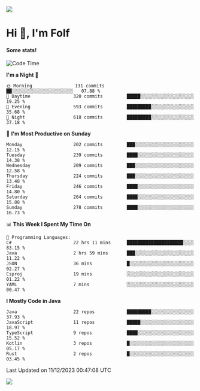 <img src="https://komarev.com/ghpvc/?username=itsfolf"/>
<h1>Hi 👋, I'm Folf</h1>


#### Some stats!
<!--START_SECTION:waka-->
![Code Time](http://img.shields.io/badge/Code%20Time-2%2C072%20hrs%2039%20mins-blue)

**I'm a Night 🦉** 

```text
🌞 Morning                131 commits         ██░░░░░░░░░░░░░░░░░░░░░░░   07.88 % 
🌆 Daytime                320 commits         █████░░░░░░░░░░░░░░░░░░░░   19.25 % 
🌃 Evening                593 commits         █████████░░░░░░░░░░░░░░░░   35.68 % 
🌙 Night                  618 commits         █████████░░░░░░░░░░░░░░░░   37.18 % 
```
📅 **I'm Most Productive on Sunday** 

```text
Monday                   202 commits         ███░░░░░░░░░░░░░░░░░░░░░░   12.15 % 
Tuesday                  239 commits         ████░░░░░░░░░░░░░░░░░░░░░   14.38 % 
Wednesday                209 commits         ███░░░░░░░░░░░░░░░░░░░░░░   12.58 % 
Thursday                 224 commits         ███░░░░░░░░░░░░░░░░░░░░░░   13.48 % 
Friday                   246 commits         ████░░░░░░░░░░░░░░░░░░░░░   14.80 % 
Saturday                 264 commits         ████░░░░░░░░░░░░░░░░░░░░░   15.88 % 
Sunday                   278 commits         ████░░░░░░░░░░░░░░░░░░░░░   16.73 % 
```


📊 **This Week I Spent My Time On** 

```text
💬 Programming Languages: 
C#                       22 hrs 11 mins      █████████████████████░░░░   83.15 % 
Java                     2 hrs 59 mins       ███░░░░░░░░░░░░░░░░░░░░░░   11.22 % 
JSON                     36 mins             █░░░░░░░░░░░░░░░░░░░░░░░░   02.27 % 
Csproj                   19 mins             ░░░░░░░░░░░░░░░░░░░░░░░░░   01.22 % 
YAML                     7 mins              ░░░░░░░░░░░░░░░░░░░░░░░░░   00.47 % 
```

**I Mostly Code in Java** 

```text
Java                     22 repos            █████████░░░░░░░░░░░░░░░░   37.93 % 
JavaScript               11 repos            █████░░░░░░░░░░░░░░░░░░░░   18.97 % 
TypeScript               9 repos             ████░░░░░░░░░░░░░░░░░░░░░   15.52 % 
Kotlin                   3 repos             █░░░░░░░░░░░░░░░░░░░░░░░░   05.17 % 
Rust                     2 repos             █░░░░░░░░░░░░░░░░░░░░░░░░   03.45 % 
```




 Last Updated on 11/12/2023 00:47:08 UTC
<!--END_SECTION:waka-->
<a src="https://discord.com/users/1090088995976925305"><img src="https://lanyard-profile-readme.vercel.app/api/1090088995976925305"/></a></td> 
